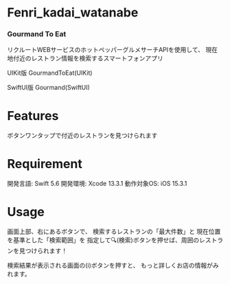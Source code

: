# Fenri_kadai_watanabe

### Gourmand To Eat
 リクルートWEBサービスのホットペッパーグルメサーチAPIを使用して、
 現在地付近のレストラン情報を検索するスマートフォンアプリ
 
 UIKit版
 GourmandToEat(UIKit)
 
 SwiftUI版
 Gourmand(SwiftUI)
 
# Features
 
ボタンワンタップで付近のレストランを見つけられます
 
# Requirement
 
 開発言語: Swift 5.6
 開発環境: Xcode 13.3.1
 動作対象OS: iOS 15.3.1
 
# Usage
 
画面上部、右にあるボタンで、
検索するレストランの「最大件数」と
現在位置を基準とした「検索範囲」を
指定して🔍(検索)ボタンを押せば、周囲のレストランを見つけられます！

検索結果が表示される画面の(i)ボタンを押すと、
もっと詳しくお店の情報がみれます。
